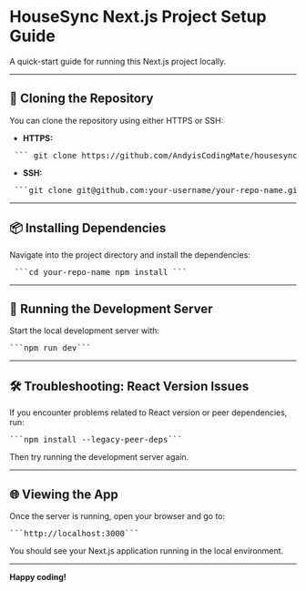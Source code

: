 # HouseSync Next.js Project Setup Guide

A quick-start guide for running this Next.js project locally.

---

## 🚀 Cloning the Repository

You can clone the repository using either HTTPS or SSH:

- **HTTPS:**

<pre> ``` git clone https://github.com/AndyisCodingMate/housesync_product.git ``` </pre>


- **SSH:**

<pre> ```git clone git@github.com:your-username/your-repo-name.git``` </pre>

---

## 📦 Installing Dependencies

Navigate into the project directory and install the dependencies:

<pre> ```cd your-repo-name npm install ``` </pre>

---

## 🏃 Running the Development Server

Start the local development server with:

<pre>```npm run dev```</pre>

---

## 🛠️ Troubleshooting: React Version Issues

If you encounter problems related to React version or peer dependencies, run:

<pre>```npm install --legacy-peer-deps```</pre>


Then try running the development server again.

---

## 🌐 Viewing the App

Once the server is running, open your browser and go to:

<pre>```http://localhost:3000```</pre>



You should see your Next.js application running in the local environment.

---

**Happy coding!**